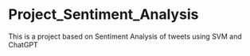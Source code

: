 # Project_Sentiment_Analysis
This is a project based on Sentiment Analysis of tweets using SVM and ChatGPT
